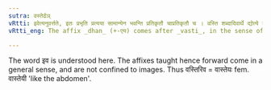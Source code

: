 ```yaml
---
sutra: वस्तेर्ढञ्
vRtti: इवेत्यनुवर्त्तते, इतः प्रभृति प्रत्यया सामान्येन भवन्ति प्रतिकृतौ चाप्रतिकृतौ च । वस्ति शब्दादिवार्थे द्योत्ये ढञ् प्रत्ययो भवति ॥
vRtti_eng: The affix _dhan_ (+-एय) comes after _vasti_, in the sense of 'like this'.

---
```

The word इव is understood here. The affixes taught hence forward come in a general sense, and are not confined to images. Thus वस्तिरिव = वास्तेयः fem. वास्तेयी 'like the abdomen'.
